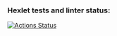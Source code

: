 ### Hexlet tests and linter status:
[![Actions Status](https://github.com/SelivanSelivan/frontend-project-lvl1/workflows/hexlet-check/badge.svg)](https://github.com/SelivanSelivan/frontend-project-lvl1/actions)